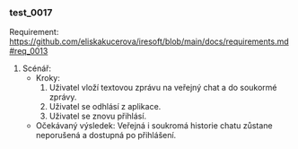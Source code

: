 ### test_0017

Requirement: https://github.com/eliskakucerova/iresoft/blob/main/docs/requirements.md#req_0013

1. Scénář:
    - Kroky:
        1. Uživatel vloží textovou zprávu na veřejný chat a do soukormé zprávy.
        1. Uživatel se odhlásí z aplikace.
        2. Uživatel se znovu přihlásí.
    - Očekávaný výsledek: Veřejná i soukromá historie chatu zůstane neporušená a dostupná po přihlášení.
